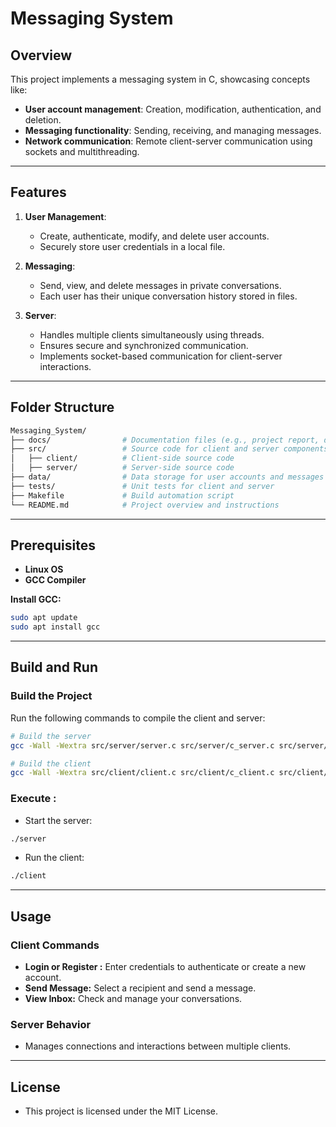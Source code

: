 
# Messaging System

## Overview
This project implements a messaging system in C, showcasing concepts like:
- **User account management**: Creation, modification, authentication, and deletion.
- **Messaging functionality**: Sending, receiving, and managing messages.
- **Network communication**: Remote client-server communication using sockets and multithreading.

---

## Features
1. **User Management**:
   - Create, authenticate, modify, and delete user accounts.
   - Securely store user credentials in a local file.

2. **Messaging**:
   - Send, view, and delete messages in private conversations.
   - Each user has their unique conversation history stored in files.

3. **Server**:
   - Handles multiple clients simultaneously using threads.
   - Ensures secure and synchronized communication.
   - Implements socket-based communication for client-server interactions.

---

## Folder Structure
```bash
Messaging_System/
├── docs/                # Documentation files (e.g., project report, demo video)
├── src/                 # Source code for client and server components
│   ├── client/          # Client-side source code
│   ├── server/          # Server-side source code
├── data/                # Data storage for user accounts and messages
├── tests/               # Unit tests for client and server
├── Makefile             # Build automation script
└── README.md            # Project overview and instructions
```

---

## Prerequisites
- **Linux OS**
- **GCC Compiler**

**Install GCC:**
```bash
sudo apt update
sudo apt install gcc
```
---

## Build and Run
### Build the Project
Run the following commands to compile the client and server:
```bash
# Build the server
gcc -Wall -Wextra src/server/server.c src/server/c_server.c src/server/m_server.c -o server -lpthread

# Build the client
gcc -Wall -Wextra src/client/client.c src/client/c_client.c src/client/m_client.c -o client

```

### Execute :
* Start the server:
```bash
./server
```
* Run the client:
```bash
./client
```
---

## Usage
### Client Commands
- **Login or Register :** Enter credentials to authenticate or create a new account.
- **Send Message:** Select a recipient and send a message.
- **View Inbox:** Check and manage your conversations.
### Server Behavior
- Manages connections and interactions between multiple clients.

---

## License
* This project is licensed under the MIT License.


